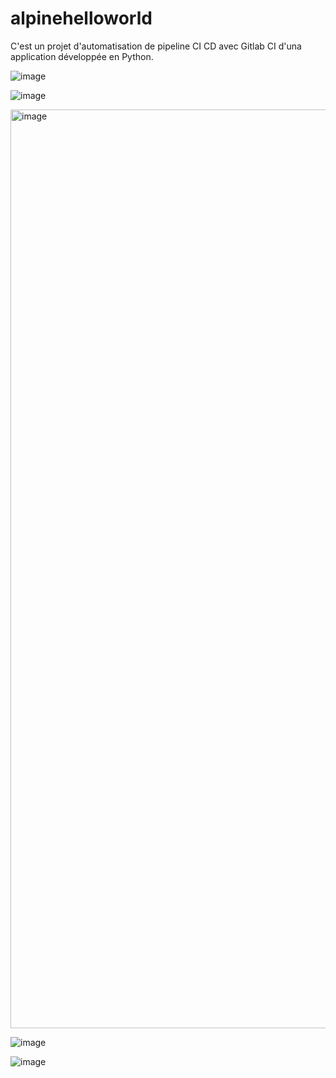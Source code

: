 # alpinehelloworld

C'est un projet d'automatisation de pipeline CI CD avec Gitlab CI d'una application développée en Python.

![image](https://github.com/user-attachments/assets/8d6c7d4f-07d8-4a9c-80b7-81f0947ec061)

![image](https://github.com/user-attachments/assets/631df458-67e2-4b6b-9761-57b201e3568e)

<img width="1470" alt="image" src="https://github.com/user-attachments/assets/50cc1ac6-cd6c-4d10-8b5a-07b4d2ead30c" />

![image](https://github.com/user-attachments/assets/1bf79d33-ec1d-403b-bebb-071e31ccb57b)

![image](https://github.com/user-attachments/assets/dbd0a112-3766-46d1-8f29-b2bf88c0dcf2)
